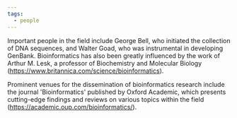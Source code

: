 ```yaml
---
tags:
  - people
---
```


Important people in the field include George Bell, who initiated the collection of DNA sequences, and Walter Goad, who was instrumental in developing GenBank. Bioinformatics has also been greatly influenced by the work of Arthur M. Lesk, a professor of Biochemistry and Molecular Biology (https://www.britannica.com/science/bioinformatics).

Prominent venues for the dissemination of bioinformatics research include the journal 'Bioinformatics' published by Oxford Academic, which presents cutting-edge findings and reviews on various topics within the field (https://academic.oup.com/bioinformatics/).